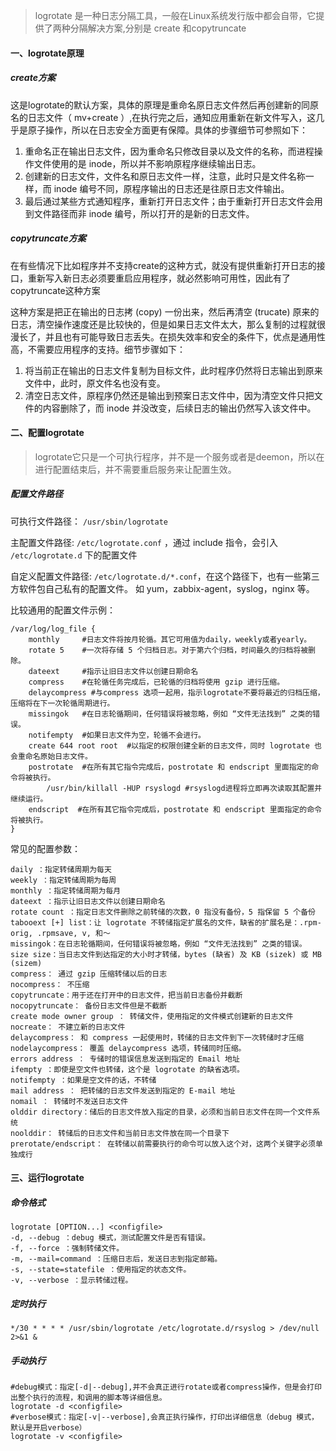 > logrotate 是一种日志分隔工具，一般在Linux系统发行版中都会自带，它提供了两种分隔解决方案,分别是 create 和copytruncate

#### 一、logrotate原理  
##### create方案

这是logrotate的默认方案，具体的原理是重命名原日志文件然后再创建新的同原名的日志文件（ mv+create ）,在执行完之后，通知应用重新在新文件写入，这几乎是原子操作，所以在日志安全方面更有保障。具体的步骤细节可参照如下：

1.  重命名正在输出日志文件，因为重命名只修改目录以及文件的名称，而进程操作文件使用的是 inode，所以并不影响原程序继续输出日志。
2.  创建新的日志文件，文件名和原日志文件一样，注意，此时只是文件名称一样，而 inode 编号不同，原程序输出的日志还是往原日志文件输出。
3.  最后通过某些方式通知程序，重新打开日志文件；由于重新打开日志文件会用到文件路径而非 inode 编号，所以打开的是新的日志文件。

##### copytruncate方案

在有些情况下比如程序并不支持create的这种方式，就没有提供重新打开日志的接口，重新写入新日志必须要重启应用程序，就必然影响可用性，因此有了copytruncate这种方案

这种方案是把正在输出的日志拷 (copy) 一份出来，然后再清空 (trucate) 原来的日志，清空操作速度还是比较快的，但是如果日志文件太大，那么复制的过程就很漫长了，并且也有可能导致日志丢失。在损失效率和安全的条件下，优点是通用性高，不需要应用程序的支持。细节步骤如下：

1.  将当前正在输出的日志文件复制为目标文件，此时程序仍然将日志输出到原来文件中，此时，原文件名也没有变。
2.  清空日志文件，原程序仍然还是输出到预案日志文件中，因为清空文件只把文件的内容删除了，而 inode 并没改变，后续日志的输出仍然写入该文件中。

#### 二、配置logrotate

> logrotate它只是一个可执行程序，并不是一个服务或者是deemon，所以在进行配置结束后，并不需要重启服务来让配置生效。 

##### 配置文件路径

可执行文件路径： `/usr/sbin/logrotate` 

主配置文件路径: `/etc/logrotate.conf` ，通过 include 指令，会引入 `/etc/logrotate.d` 下的配置文件

自定义配置文件路径: `/etc/logrotate.d/*.conf`，在这个路径下，也有一些第三方软件包自己私有的配置文件。 如 yum，zabbix-agent，syslog，nginx 等。

比较通用的配置文件示例：

```text-plain
/var/log/log_file {
    monthly		#日志文件将按月轮循。其它可用值为daily，weekly或者yearly。
    rotate 5	#一次将存储 5 个归档日志。对于第六个归档，时间最久的归档将被删除。
    dateext		#指示让旧日志文件以创建日期命名
    compress	#在轮循任务完成后，已轮循的归档将使用 gzip 进行压缩。
    delaycompress #与compress 选项一起用，指示logrotate不要将最近的归档压缩，压缩将在下一次轮循周期进行。
    missingok	#在日志轮循期间，任何错误将被忽略，例如 “文件无法找到” 之类的错误。
    notifempty	#如果日志文件为空，轮循不会进行。
    create 644 root root  #以指定的权限创建全新的日志文件，同时 logrotate 也会重命名原始日志文件。
    postrotate  #在所有其它指令完成后，postrotate 和 endscript 里面指定的命令将被执行。
    	/usr/bin/killall -HUP rsyslogd #rsyslogd进程将立即再次读取其配置并继续运行。
    endscript  #在所有其它指令完成后，postrotate 和 endscript 里面指定的命令将被执行。
}
```

常见的配置参数：

```text-plain
daily ：指定转储周期为每天
weekly ：指定转储周期为每周
monthly ：指定转储周期为每月
dateext ：指示让旧日志文件以创建日期命名
rotate count ：指定日志文件删除之前转储的次数，0 指没有备份，5 指保留 5 个备份
tabooext [+] list：让 logrotate 不转储指定扩展名的文件，缺省的扩展名是：.rpm-orig, .rpmsave, v, 和～
missingok：在日志轮循期间，任何错误将被忽略，例如 “文件无法找到” 之类的错误。
size size：当日志文件到达指定的大小时才转储，bytes (缺省) 及 KB (sizek) 或 MB (sizem)
compress： 通过 gzip 压缩转储以后的日志
nocompress： 不压缩
copytruncate：用于还在打开中的日志文件，把当前日志备份并截断
nocopytruncate： 备份日志文件但是不截断
create mode owner group ： 转储文件，使用指定的文件模式创建新的日志文件
nocreate： 不建立新的日志文件
delaycompress： 和 compress 一起使用时，转储的日志文件到下一次转储时才压缩
nodelaycompress： 覆盖 delaycompress 选项，转储同时压缩。
errors address ： 专储时的错误信息发送到指定的 Email 地址
ifempty ：即使是空文件也转储，这个是 logrotate 的缺省选项。
notifempty ：如果是空文件的话，不转储
mail address ： 把转储的日志文件发送到指定的 E-mail 地址
nomail ： 转储时不发送日志文件
olddir directory：储后的日志文件放入指定的目录，必须和当前日志文件在同一个文件系统
noolddir： 转储后的日志文件和当前日志文件放在同一个目录下
prerotate/endscript： 在转储以前需要执行的命令可以放入这个对，这两个关键字必须单独成行
```

#### 三、运行logrotate

##### 命令格式

```text-plain
logrotate [OPTION...] <configfile>
-d, --debug ：debug 模式，测试配置文件是否有错误。
-f, --force ：强制转储文件。
-m, --mail=command ：压缩日志后，发送日志到指定邮箱。
-s, --state=statefile ：使用指定的状态文件。
-v, --verbose ：显示转储过程。
```

##### 定时执行

```text-plain
*/30 * * * * /usr/sbin/logrotate /etc/logrotate.d/rsyslog > /dev/null 2>&1 &
```

##### 手动执行

```text-plain
#debug模式：指定[-d|--debug],并不会真正进行rotate或者compress操作，但是会打印出整个执行的流程，和调用的脚本等详细信息。
logrotate -d <configfile>
#verbose模式：指定[-v|--verbose],会真正执行操作，打印出详细信息（debug 模式，默认是开启verbose）
logrotate -v <configfile>
```